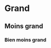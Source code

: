 <html>
	<head>
		<title> Bonjour </title>						
	</head>
	<body>
		<h1>Grand</h1>
		<h2>Moins grand</h2>
		<h3>Bien moins grand</h3>
	</body>
</html>
